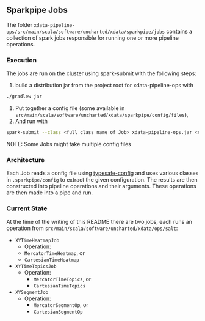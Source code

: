 ## Sparkpipe Jobs
The folder `xdata-pipeline-ops/src/main/scala/software/uncharted/xdata/sparkpipe/jobs`
contains a collection of spark jobs responsible for running one or more pipeline operations.

### Execution
The jobs are run on the cluster using spark-submit with the following steps:
1. build a distribution jar from the project root for xdata-pipeline-ops with
```bash
./gradlew jar
```
1. Put together a config file (some available in `src/main/scala/software/uncharted/xdata/sparkpipe/config/files`),
1. And run with
```bash
spark-submit --class <full class name of Job> xdata-pipeline-ops.jar <config-file>
```
NOTE: Some Jobs might take multiple config files

### Architecture
Each Job reads a config file using [typesafe-config](https://github.com/typesafehub/config)
and uses various classes in `.sparkpipe/config` to extract the given configuration.
The results are then constructed into pipeline operations and their arguments.
These operations are then made into a pipe and run.

### Current State
At the time of the writing of this README there are two jobs, each runs an operation from `src/main/scala/software/uncharted/xdata/ops/salt`:
- `XYTimeHeatmapJob`
  - Operation:
   - `MercatorTimeHeatmap`, or
   - `CartesianTimeHeatmap`
- `XYTimeTopicsJob`
  - Operation:
    - `MercatorTimeTopics`, or
    - `CartesianTimeTopics`
- `XYSegmentJob`
  - Operation:
    - `MercatorSegmentOp`, or
    - `CartesianSegmentOp`
